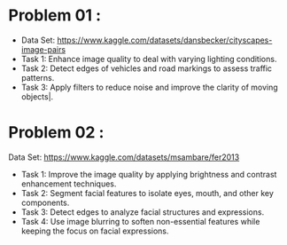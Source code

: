# Problem 01 : 

- Data Set: https://www.kaggle.com/datasets/dansbecker/cityscapes-image-pairs
- Task 1: Enhance image quality to deal with varying lighting conditions.
- Task 2: Detect edges of vehicles and road markings to assess traffic patterns.
- Task 3: Apply filters to reduce noise and improve the clarity of moving objects|.

# Problem 02 : 
Data Set: https://www.kaggle.com/datasets/msambare/fer2013
- Task 1: Improve the image quality by applying brightness and contrast enhancement techniques.
- Task 2: Segment facial features to isolate eyes, mouth, and other key components.
- Task 3: Detect edges to analyze facial structures and expressions.
- Task 4: Use image blurring to soften non-essential features while keeping the focus on facial expressions.
